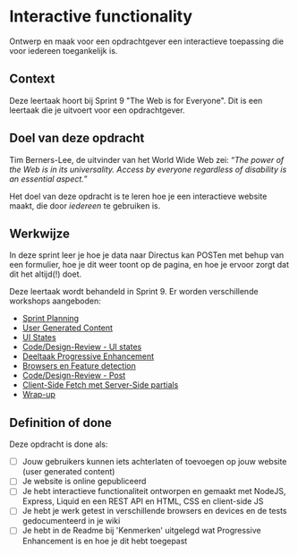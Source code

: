 # Interactive functionality

Ontwerp en maak voor een opdrachtgever een interactieve toepassing die voor iedereen toegankelijk is.

## Context

Deze leertaak hoort bij Sprint 9 "The Web is for Everyone". Dit is een leertaak die je uitvoert voor een opdrachtgever.

<!-- In het college S09W1-01-Sprintplanning-The-Web-Is-For-Everyone wordt de opdracht uitgelegd. -->

<!--
Bij deze leertaak hoort de deeltaak:
- [Wireflow](https://github.com/fdnd-task/wireflow) (Sprint 05)
- [UML Diagram](https://github.com/fdnd-task/uml-diagram) (Sprint 08)
- UI States
- [Progressive Enhancement](https://github.com/fdnd-task/progressive-enhancement)
-->

## Doel van deze opdracht

Tim Berners-Lee, de uitvinder van het World Wide Web zei: “_The power of the Web is in its universality. Access by everyone regardless of disability is an essential aspect._”

Het doel van deze opdracht is te leren hoe je een interactieve website maakt, die door _iedereen_ te gebruiken is.

## Werkwijze

In deze sprint leer je hoe je data naar Directus kan POSTen met behup van een formulier, hoe je dit weer toont op de pagina, en hoe je ervoor zorgt dat dit het altijd(!) doet.

Deze leertaak wordt behandeld in Sprint 9. Er worden verschillende workshops aangeboden:

- [Sprint Planning](sprint-planning.md)
- [User Generated Content](user-generated-content.md)
- [UI States](ui-states.md)
- [Code/Design-Review - UI states](code-design-review-ui-states.md)
- [Deeltaak Progressive Enhancement](https://github.com/fdnd-task/progressive-enhancement/)
- [Browsers en Feature detection](browsers-en-feature-detection.md)
- [Code/Design-Review - Post](code-design-review-post.md)
- [Client-Side Fetch met Server-Side partials](client-side-fetch.md)
- [Wrap-up](wrap-up.md)

## Definition of done

Deze opdracht is done als:

- [ ] Jouw gebruikers kunnen iets achterlaten of toevoegen op jouw website (user generated content)
- [ ] Je website is online gepubliceerd
- [ ] Je hebt interactieve functionaliteit ontworpen en gemaakt met NodeJS, Express, Liquid en een REST API en HTML, CSS en client-side JS
- [ ] Je hebt je werk getest in verschillende browsers en devices en de tests gedocumenteerd in je wiki
- [ ] Je hebt in de Readme bij 'Kenmerken' uitgelegd wat Progressive Enhancement is en hoe je dit hebt toegepast

